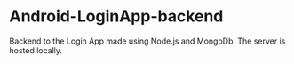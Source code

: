 # Android-LoginApp-backend
Backend to the Login App made using Node.js and MongoDb. The server is hosted locally.

